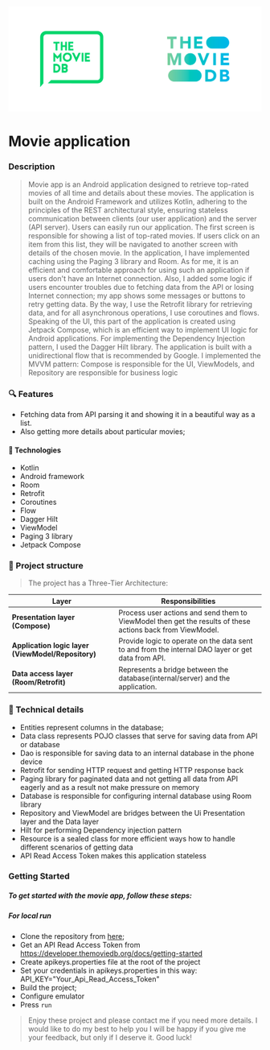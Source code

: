 ![header](img/img.png)

# Movie application

### Description

> Movie app is an Android application designed to retrieve top-rated movies of all time and details
> about these movies. The application is built on the Android Framework and utilizes Kotlin,
> adhering
> to the principles of the REST architectural style, ensuring stateless communication between
> clients (our user application) and the server (API server). Users can easily run our application.
> The first screen is responsible for showing a list of top-rated movies. If users click on an item
> from this list, they will be navigated to another screen with details of the chosen movie. In the
> application, I have implemented caching using the Paging 3 library and Room. As for me, it is an
> efficient and comfortable approach for using such an application if users don't have an Internet
> connection. Also, I added some logic if users encounter troubles due to fetching data from the API
> or losing Internet connection; my app shows some messages or buttons to retry getting data. By the
> way, I use the Retrofit library for retrieving data, and for all asynchronous operations, I use
> coroutines and flows. Speaking of the UI, this part of the application is created using Jetpack
> Compose, which is an efficient way to implement UI logic for Android applications. For
> implementing
> the Dependency Injection pattern, I used the Dagger Hilt library. The application is built with a
> unidirectional flow that is recommended by Google. I implemented the MVVM pattern: Compose is
> responsible for the UI, ViewModels, and Repository are responsible for business logic

### :mag: Features

- Fetching data from API parsing it and showing it in a beautiful way as a list.
- Also getting more details about particular movies;

#### :hammer: Technologies

- Kotlin
- Android framework
- Room
- Retrofit
- Coroutines
- Flow
- Dagger Hilt
- ViewModel
- Paging 3 library
- Jetpack Compose

### :green_book: Project structure

> The project has a Three-Tier Architecture:

| Layer                                              | Responsibilities                                                                                           | 
|----------------------------------------------------|------------------------------------------------------------------------------------------------------------|
| **Presentation layer (Compose)**                   | Process user actions and send them to ViewModel then get the results of these actions back from ViewModel. |
| **Application logic layer (ViewModel/Repository)** | Provide logic to operate on the data sent to and from the internal DAO layer or get data from API.         |
| **Data access layer (Room/Retrofit)**              | Represents a bridge between the database(internal/server) and the application.                             |

### :memo: Technical details

* Entities represent columns in the database;
* Data class represents POJO classes that serve for saving data from API or database
* Dao is responsible for saving data to an internal database in the phone device
* Retrofit for sending HTTP request and getting HTTP response back
* Paging library for paginated data and not getting all data from API eagerly and as a result not make pressure on memory
* Database is responsible for configuring internal database using Room library
* Repository and ViewModel are bridges between the Ui Presentation layer and the Data layer
* Hilt for performing Dependency injection pattern
* Resource is a sealed class for more efficient ways how to handle different scenarios of getting data
* API Read Access Token makes this application stateless

### Getting Started

##### To get started with the movie app, follow these steps:

##### For local run

- Clone the repository from [here](https://github.com/Nikitos787/MovieApp.git);
- Get an API Read Access Token from https://developer.themoviedb.org/docs/getting-started
- Create apikeys.properties file at the root of the project
- Set your credentials in apikeys.properties in this way: API_KEY="Your_Api_Read_Access_Token"
- Build the project;
- Configure emulator
- Press `run`

> Enjoy these project and please contact me if you need more details. I would like to do my best to
> help you
> I will be happy if you give me your feedback, but only if I deserve it. Good luck!
